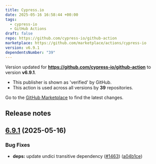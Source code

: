 ```yaml
---
title: Cypress.io
date: 2025-05-16 16:58:44 +00:00
tags:
  - cypress-io
  - GitHub Actions
draft: false
repo: https://github.com/cypress-io/github-action
marketplace: https://github.com/marketplace/actions/cypress-io
version: v6.9.1
dependentsNumber: "39"
---
```



Version updated for **https://github.com/cypress-io/github-action** to version **v6.9.1**.
- This publisher is shown as 'verified' by GitHub.
- This action is used across all versions by **39** repositories.

Go to the [GitHub Marketplace](https://github.com/marketplace/actions/cypress-io) to find the latest changes.

## Release notes

## [6.9.1](https://github.com/cypress-io/github-action/compare/v6.9.0...v6.9.1) (2025-05-16)


### Bug Fixes

* **deps:** update undici transitive dependency ([#1463](https://github.com/cypress-io/github-action/issues/1463)) ([a04b1ce](https://github.com/cypress-io/github-action/commit/a04b1ce84e46e159fbd84a3f9d759e1e2ae8401e))




